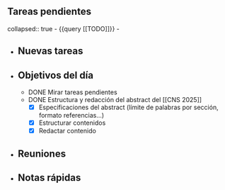## Tareas pendientes
collapsed:: true
	- {{query [[TODO]]}}
	-
- ## Nuevas tareas
- ## Objetivos del día
	- DONE Mirar tareas pendientes
	- DONE Estructura y redacción del abstract del [[CNS 2025]]
	  * [x] Especificaciones del abstract (límite de palabras por sección, formato referencias...)
	  * [x] Estructurar contenidos
	  * [x] Redactar contenido
- ## Reuniones
- ## Notas rápidas